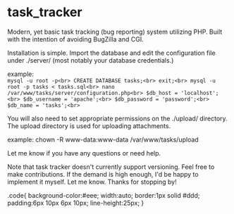 # task_tracker
Modern, yet basic task tracking (bug reporting) system utilizing PHP. Built with the intention of avoiding BugZilla and CGI.

Installation is simple. Import the database and edit the configuration file under ./server/ (most notably your database credentials.)

example:<br>
`
mysql -u root -p<br>
CREATE DATABASE tasks;<br>
exit;<br>
mysql -u root -p tasks < tasks.sql<br>
nano /var/www/tasks/server/configuration.php<br>
		$db_host = 'localhost';<br>
		$db_username = 'apache';<br>
		$db_password = 'password';<br>
		$db_name = 'tasks';<br>
`

You will also need to set appropriate permissions on the ./upload/ directory. The upload directory is used for uploading attachments.

example:
chown -R www-data:www-data /var/www/tasks/upload


Let me know if you have any questions or need help.

Note that task tracker doesn't currently support versioning. Feel free to make contributions. If the demand is high enough, I'd be happy to implement it myself. Let me know. Thanks for stopping by!


.code{
	background-color:#eee;
	width:auto;
	border:1px solid #ddd;
	padding:6px 10px 6px 10px;
	line-height:25px;
}
